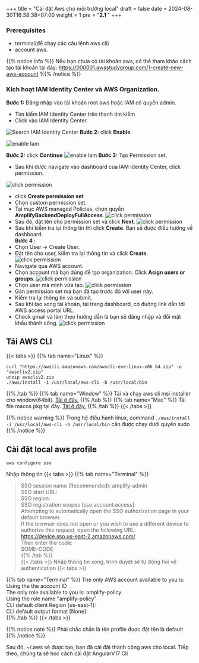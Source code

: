 +++
title = "Cài đặt Aws cho môi trường local"
draft = false
date = 2024-08-30T16:38:38+07:00
weight = 1
pre = "<b>2.1 </b>"
+++
### Prerequisites
 + terminal(để chạy các câu lệnh aws cli)
 + account aws.

{{% notice info %}}
Nếu bạn chưa có tài khoản aws, có thể tham khảo cách tạo tài khoản tại đây: https://000001.awsstudygroup.com/1-create-new-aws-account 
1{{% /notice %}}

### Kích hoạt IAM Identity Center và AWS Organization.
**Bước 1:** Đăng nhập vào tài khoản root aws hoặc IAM có quyền admin.
+ Tìm kiếm IAM Identity Center trên thanh tìm kiếm
+ Click vào IAM Identity Center.

![Search IAM Identity Center](/images/2.set-up-dev-local/2.1-aws-local/pic2.png)
**Bước 2:** click **Enable**

![enable Iam](/images/2.set-up-dev-local/2.1-aws-local/pic1.png)

**Bước 2:** click **Continue**
![enable Iam](/images/2.set-up-dev-local/2.1-aws-local/pic3.png)
**Bước 3:** Tạo Permission set.
+ Sau khi được navigate vào dashboard của IAM Identity Center, click permission.

![click permission](/images/2.set-up-dev-local/2.1-aws-local/pic4.png)
+ click **Create permission set**
+ Chọn custom permission set.
+ Tại mục AWS managed Policies, chọn quyền **AmplifyBackendDeployFullAccess**.
![click permission](/images/2.set-up-dev-local/2.1-aws-local/pic5.png)
+ Sau đó, đặt tên cho permission set và click **Next**.
![click permission](/images/2.set-up-dev-local/2.1-aws-local/pic6.png)
+ Sau khi kiểm tra lại thông tin thì click **Create**. Bạn sẽ được điều hướng về dashboard.  
**Bước 4 :**
+ Chọn User -> Create User.
+ Đặt tên cho user, kiểm tra lại thông tin và click **Create**.
![click permission](/images/2.set-up-dev-local/2.1-aws-local/pic7.png)
+ Navigate qua AWS account.
+ Chọn account mà bạn dùng để tạo organization. Click **Asign users or groups**.
![click permission](/images/2.set-up-dev-local/2.1-aws-local/pic8.png)
+ Chọn user mà mình vừa tạo.
![click permission](/images/2.set-up-dev-local/2.1-aws-local/pic10.png)
+ Gán permission set mà bạn đã tạo trước đó với user này. 
+ Kiểm tra lại thông tin và submit. 
+ Sau khi tạo xong tài khoản, tại trang dashboard, có đường link dẫn tới AWS access portal URL.
+ Check gmail và làm theo hướng dẫn là bạn sẽ đăng nhập và đổi mật khẩu thành công. 
![click permission](/images/2.set-up-dev-local/2.1-aws-local/pic11.png)
## Tải AWS CLI 

{{< tabs >}}
{{% tab name="Linux" %}}
```
curl "https://awscli.amazonaws.com/awscli-exe-linux-x86_64.zip" -o "awscliv2.zip"
unzip awscliv2.zip
./aws/install -i /usr/local/aws-cli -b /usr/local/bin
```
{{% /tab %}}
{{% tab name="Window" %}}
Tải và chạy aws cli msi installer cho window(64bit). 
[Tải ở đây.](https://awscli.amazonaws.com/AWSCLIV2.msi)
{{% /tab %}}
{{% tab name="Mac" %}}
Tải file macos pkg tại đây. 
[Tải ở đây.](https://awscli.amazonaws.com/AWSCLIV2.pkg)
{{% /tab %}}
{{< /tabs >}}

{{% notice warning %}}
Trong hệ điều hành linux, command `./aws/install -i /usr/local/aws-cli -b /usr/local/bin` cần được chạy dưới quyền sudo
{{% /notice %}}
## Cài đặt local aws profile
```
aws configure sso
```
Nhập thông tin
{{< tabs >}}
{{% tab name="Terminal" %}}
> SSO session name (Recommended): amplify-admin  
> SSO start URL: <START SESSION URL>  
> SSO region: <your-region>  
> SSO registration scopes [sso:account:access]: <leave blank>  
> Attempting to automatically open the SSO authorization page in your default browser.  
> If the browser does not open or you wish to use a different device to authorize this request, open the following URL:  
> https://device.sso.us-east-2.amazonaws.com/  
> Then enter the code:  
> SOME-CODE  
{{% /tab %}}  
{{< /tabs >}}
Nhập thông tin xong, trình duyệt sẽ tự động hỏi về authentication
{{< tabs >}}

{{% tab name="Terminal" %}}
The only AWS account available to you is: <your-aws-account-id>  
Using the the account ID <your-aws-account-id>  
The only role available to you is: amplify-policy  
Using the role name "amplify-policy"  
CLI default client Region [us-east-1]: <your-region>  
CLI default output format [None]:  
{{% /tab %}}
{{< /tabs >}}

{{% notice note %}}
Phải chắc chắn là tên profile được đặt tên là default
{{% /notice %}}

Sau đó, ~/.aws sẽ được tạo, bạn đã cài đặt thành công aws cho local.
Tiếp theo, chúng ta sẽ học cách cài đặt AngularV17 Cli
